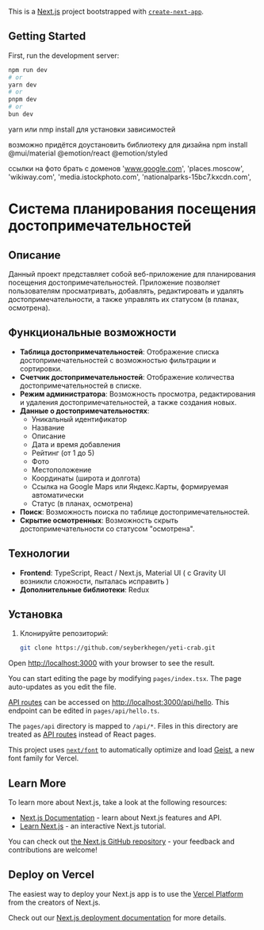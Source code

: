 This is a [Next.js](https://nextjs.org) project bootstrapped with [`create-next-app`](https://nextjs.org/docs/pages/api-reference/create-next-app).

## Getting Started

First, run the development server:

```bash
npm run dev
# or
yarn dev
# or
pnpm dev
# or
bun dev
```

yarn или nmp install 
для установки зависимостей

возможно придётся доустановить библиотеку для дизайна
npm install @mui/material @emotion/react @emotion/styled

ссылки на фото брать с доменов
'www.google.com',
'places.moscow',
'wikiway.com',
'media.istockphoto.com',
'nationalparks-15bc7.kxcdn.com',

# Система планирования посещения достопримечательностей

## Описание

Данный проект представляет собой веб-приложение для планирования посещения достопримечательностей. 
Приложение позволяет пользователям просматривать, добавлять, редактировать и удалять достопримечательности, а также управлять их статусом (в планах, осмотрена).

## Функциональные возможности

- **Таблица достопримечательностей**: Отображение списка достопримечательностей с возможностью фильтрации и сортировки.
- **Счетчик достопримечательностей**: Отображение количества достопримечательностей в списке.
- **Режим администратора**: Возможность просмотра, редактирования и удаления достопримечательностей, а также создания новых.
- **Данные о достопримечательностях**:
    - Уникальный идентификатор
    - Название
    - Описание
    - Дата и время добавления
    - Рейтинг (от 1 до 5)
    - Фото
    - Местоположение
    - Координаты (широта и долгота)
    - Ссылка на Google Maps или Яндекс.Карты, формируемая автоматически
    - Статус (в планах, осмотрена)
- **Поиск**: Возможность поиска по таблице достопримечательностей.
- **Скрытие осмотренных**: Возможность скрыть достопримечательности со статусом "осмотрена".

## Технологии

- **Frontend**: TypeScript, React / Next.js, Material UI ( с Gravity UI возникли сложности, пыталась исправить )
- **Дополнительные библиотеки**: Redux 

## Установка

1. Клонируйте репозиторий:
   ```bash
   git clone https://github.com/seyberkhegen/yeti-crab.git


Open [http://localhost:3000](http://localhost:3000) with your browser to see the result.

You can start editing the page by modifying `pages/index.tsx`. The page auto-updates as you edit the file.

[API routes](https://nextjs.org/docs/pages/building-your-application/routing/api-routes) can be accessed on [http://localhost:3000/api/hello](http://localhost:3000/api/hello). This endpoint can be edited in `pages/api/hello.ts`.

The `pages/api` directory is mapped to `/api/*`. Files in this directory are treated as [API routes](https://nextjs.org/docs/pages/building-your-application/routing/api-routes) instead of React pages.

This project uses [`next/font`](https://nextjs.org/docs/pages/building-your-application/optimizing/fonts) to automatically optimize and load [Geist](https://vercel.com/font), a new font family for Vercel.

## Learn More

To learn more about Next.js, take a look at the following resources:

- [Next.js Documentation](https://nextjs.org/docs) - learn about Next.js features and API.
- [Learn Next.js](https://nextjs.org/learn-pages-router) - an interactive Next.js tutorial.

You can check out [the Next.js GitHub repository](https://github.com/vercel/next.js) - your feedback and contributions are welcome!

## Deploy on Vercel

The easiest way to deploy your Next.js app is to use the [Vercel Platform](https://vercel.com/new?utm_medium=default-template&filter=next.js&utm_source=create-next-app&utm_campaign=create-next-app-readme) from the creators of Next.js.

Check out our [Next.js deployment documentation](https://nextjs.org/docs/pages/building-your-application/deploying) for more details.

